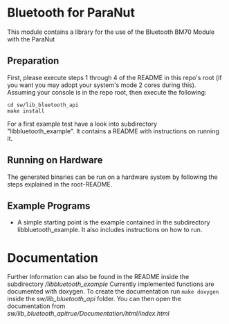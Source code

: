 # Bluetooth for ParaNut
This module contains a library for the use of the Bluetooth BM70 Module with the ParaNut
## Preparation
First, please execute steps 1 through 4 of the README in this repo's root (if you want you may adopt your system's mode 2 cores during this). Assuming your console is in the repo root, then execute the following:
```
cd sw/lib_bluetooth_api
make install
```
For a first example test have a look into subdirectory "libbluetooth_example". It contains a README with instructions on running it.

## Running on Hardware 
The generated binaries can be run on a hardware system by following the steps explained in the root-README.

## Example Programs
* A simple starting point is the example contained in the subdirectory libbluetooth_example. It also includes instructions on how to run.
# Documentation
Further Information can also be found in the README inside the subdirectory */libbluetooth_example*
Currently implemented functions are documented with doxygen.
To create the documentation run ```make doxygen``` inside the *sw/lib_bluetooth_api* folder. You can then open the documentation from *sw/lib_bluetooth_apitrue/Documentation/html/index.html*




